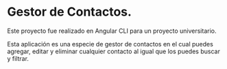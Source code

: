 # Gestor de Contactos.


Este proyecto fue realizado en Angular CLI para un proyecto universitario.

Esta aplicación es una especie de gestor de contactos en el cual puedes agregar, editar y eliminar cualquier contacto al igual que los puedes buscar y filtrar.
